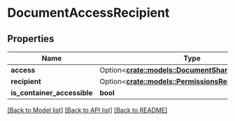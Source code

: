 # DocumentAccessRecipient

## Properties

Name | Type | Description | Notes
------------ | ------------- | ------------- | -------------
**access** | Option<[**crate::models::DocumentSharingAccessType**](DocumentSharingAccessType.md)> |  | [optional]
**recipient** | Option<[**crate::models::PermissionsRecipient**](PermissionsRecipient.md)> |  | [optional]
**is_container_accessible** | **bool** |  | 

[[Back to Model list]](../README.md#documentation-for-models) [[Back to API list]](../README.md#documentation-for-api-endpoints) [[Back to README]](../README.md)


